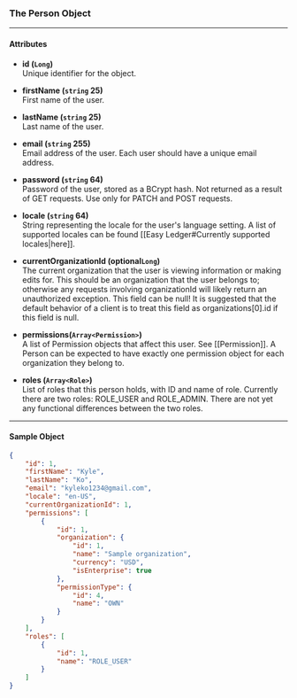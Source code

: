 ### The Person Object
___
#### Attributes
- **id (`Long`)**<br/>
Unique identifier for the object.

- **firstName (`string` 25)**<br/>
First name of the user.

- **lastName (`string` 25)**<br/>
Last name of the user.

- **email (`string` 255)**<br/>
Email address of the user. Each user should have a unique email address.

- **password (`string` 64)**<br/>
Password of the user, stored as a BCrypt hash. Not returned as a result of GET requests. Use only for PATCH and POST requests.

- **locale (`string` 64)**<br/>
String representing the locale for the user's language setting. A list of supported locales can be found [[Easy Ledger#Currently supported locales|here]].

- **currentOrganizationId (optional`Long`)**<br/>
The current organization that the user is viewing information or making edits for. This should be an organization that the user belongs to; otherwise any requests involving organizationId will likely return an unauthorized exception. This field can be null! It is suggested that the default behavior of a client is to treat this field as organizations[0].id if this field is null.

- **permissions(`Array<Permission>`)**<br/>
 A list of Permission objects that affect this user. See [[Permission]]. A Person can be expected to have exactly one permission object for each organization they belong to.
 
- **roles (`Array<Role>`)** <br/>
List of roles that this person holds, with ID and name of role. Currently there are two roles: ROLE_USER and ROLE_ADMIN. There are not yet any functional differences between the two roles.
___

#### Sample Object
```json
{
    "id": 1,
    "firstName": "Kyle",
    "lastName": "Ko",
    "email": "kyleko1234@gmail.com",
    "locale": "en-US",
    "currentOrganizationId": 1,
    "permissions": [
        {
            "id": 1,
            "organization": {
                "id": 1,
                "name": "Sample organization",
                "currency": "USD",
                "isEnterprise": true
            },
            "permissionType": {
                "id": 4,
                "name": "OWN"
            }
        }
    ],
    "roles": [
        {
            "id": 1,
            "name": "ROLE_USER"
        }
    ]
}
```
